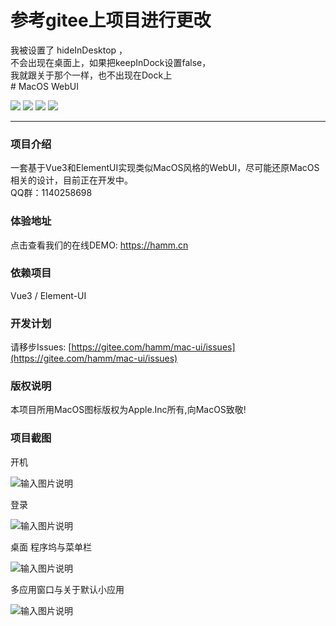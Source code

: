 # 参考gitee上项目进行更改

<div class="title">我被设置了 hideInDesktop ， 
<br>不会出现在桌面上，如果把keepInDock设置false，
<br>我就跟关于那个一样，也不出现在Dock上</div>
# MacOS WebUI

<a href="https://gitee.com/hamm/mac-ui/stargazers" target="_blank"><img src="https://svg.hamm.cn/gitee.svg?type=star&user=hamm&project=mac-ui"/></a>
<a href="https://gitee.com/hamm/mac-ui/members" target="_blank"><img src="https://svg.hamm.cn/gitee.svg?type=fork&user=hamm&project=mac-ui"/></a>
<img src="https://svg.hamm.cn/badge.svg?key=Vue&value=3.0"/>
<img src="https://svg.hamm.cn/badge.svg?key=ElementUI&value=Pro"/>

---

### 项目介绍
一套基于Vue3和ElementUI实现类似MacOS风格的WebUI，尽可能还原MacOS相关的设计，目前正在开发中。   
QQ群：1140258698

### 体验地址

点击查看我们的在线DEMO: <a href="https://hamm.cn" target="_blank">https://hamm.cn</a>

### 依赖项目

Vue3 / Element-UI

### 开发计划

请移步Issues: [https://gitee.com/hamm/mac-ui/issues](https://gitee.com/hamm/mac-ui/issues)

### 版权说明

本项目所用MacOS图标版权为Apple.Inc所有,向MacOS致敬!

### 项目截图

开机

![输入图片说明](https://images.gitee.com/uploads/images/2021/0810/225403_a559d22c_145025.png "屏幕截图.png")

登录

![输入图片说明](https://images.gitee.com/uploads/images/2021/0810/225440_bdbeb7db_145025.png "屏幕截图.png")

桌面 程序坞与菜单栏 

![输入图片说明](https://images.gitee.com/uploads/images/2021/0810/225542_b94d8e5f_145025.png "屏幕截图.png")

多应用窗口与关于默认小应用

![输入图片说明](https://images.gitee.com/uploads/images/2021/0810/225651_d04de36c_145025.png "屏幕截图.png")


